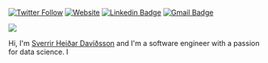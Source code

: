 <!---
Please consider starring the repo if you find this useful in any manner
or use it. It helps me a lot.
-->

[![Twitter Follow](https://img.shields.io/twitter/follow/sverrirhd?style=social)](https://twitter.com/intent/follow?screen_name=sverrirhd) 
[![Website](https://img.shields.io/badge/sverrirhd.is--green?style=social&logo=google%20chrome)](https://sverrirhd.is/) 
[![Linkedin Badge](https://img.shields.io/badge/-sverrirhd.is-blue?style=social&logo=Linkedin&logoColor=blue&link=https://www.linkedin.com/in/sverrirhd/)](https://www.linkedin.com/in/sverrirhd/) 
[![Gmail Badge](https://img.shields.io/badge/-sverrirhd@gmail.com-c14438?style=social&logo=Gmail&logoColor=red&link=mailto:sverrirhd@gmail.com)](mailto:sverrirhd@gmail.com)

![](https://komarev.com/ghpvc/?username=sverrirhd)

Hi, I'm [Sverrir Heiðar Davíðsson](https://www.sverrirhd.is) and I'm a software engineer with a passion for data science. I

<!-- ### My top 10 technologies -->
<!-- |![](https://github.com/sverrirhd/sverrirhd/blob/main/badges/python.png)|![](https://github.com/sverrirhd/sverrirhd/blob/main/badges/tensorflow.svg)|![](https://github.com/sverrirhd/sverrirhd/blob/main/badges/gcp.png)|![](https://github.com/sverrirhd/sverrirhd/blob/main/badges/azure.png)|![](https://github.com/sverrirhd/sverrirhd/blob/main/badges/c++.png)|
|---|---|---|---|---|
|![](https://github.com/sverrirhd/sverrirhd/blob/main/badges/android.png)|![](https://github.com/sverrirhd/sverrirhd/blob/main/badges/javascript.svg)|![](https://github.com/sverrirhd/sverrirhd/blob/main/badges/node.svg)|![](https://github.com/sverrirhd/sverrirhd/blob/main/badges/docker.svg)|![](https://github.com/sverrirhd/sverrirhd/blob/main/badges/arduino.png)| -->



<!-- START OF PROFILE STACK, DO NOT REMOVE -->
<!-- | 💻 **Technology** | 🚀 **Projects** |
| - | - |
| [![Python](https://img.shields.io/static/v1?label=&message=Python&color=3C78A9&logo=python&logoColor=FFFFFF)](https://www.python.org/) | [![notion-portfolio-tracker](https://img.shields.io/static/v1?label=&message=notion-portfolio-tracker&color=000605&logo=github&logoColor=FFFFFF&labelColor=000605)](https://github.com/ashleymavericks/notion-portfolio-tracker) [![notion-interactive-brokers](https://img.shields.io/static/v1?label=&message=notion-interactive-brokers&color=000605&logo=github&logoColor=FFFFFF&labelColor=000605)](https://github.com/ashleymavericks/notion-interactive-brokers) [![bitgrit-personality-api](https://img.shields.io/static/v1?label=&message=bitgrit-personality-api&color=000605&logo=github&logoColor=FFFFFF&labelColor=000605)](https://github.com/ashleymavericks/bitgrit-personality-api) [![notion-habit-tracker](https://img.shields.io/static/v1?label=&message=notion-habit-tracker&color=000605&logo=github&logoColor=FFFFFF&labelColor=000605)](https://github.com/ashleymavericks/notion-habit-tracker) [![hackclubnmit/certificate-generator](https://img.shields.io/static/v1?label=&message=certificate-generator&color=000605&logo=github&logoColor=FFFFFF&labelColor=000605)](https://github.com/hackclubnmit/certificate-generator) |
| [![JS/TS](https://img.shields.io/static/v1?label=&message=JS/TS&color=3878C6&logo=javascript&logoColor=FFFFFF)](https://www.typescriptlang.org/) | [![Speaking-Geo-Assistant-Backend](https://img.shields.io/static/v1?label=&message=Speaking-Geo-Assistant-Backend&color=000605&logo=github&logoColor=FFFFFF&labelColor=000605)](hhttps://github.com/ashleymavericks/Speaking-Geo-Assistant-Backend) |
| [![Node.js](https://img.shields.io/static/v1?label=&message=Node.js&color=47d147&logo=node.js&logoColor=FFFFFF)](https://nodejs.org/en/) | [![Civil-Services-Assistant](https://img.shields.io/static/v1?label=&message=Civil-Services-Assistant&color=000605&logo=github&logoColor=FFFFFF&labelColor=000605)](https://github.com/ashleymavericks/Civil-Services-Assistant) [![Dietary-Care](https://img.shields.io/static/v1?label=&message=Dietary-Care&color=000605&logo=github&logoColor=FFFFFF&labelColor=000605)](https://github.com/ashleymavericks/Dietary-Care) |
| [![React](https://img.shields.io/static/v1?label=&message=React&color=ff751a&logo=React&logoColor=FFFFFF)](https://reactjs.org/) | [![www](https://img.shields.io/static/v1?label=&message=www&color=000605&logo=github&logoColor=FFFFFF&labelColor=000605)](https://github.com/ashleymavericks/www) | -->
<!-- END OF PROFILE STACK, DO NOT REMOVE -->

